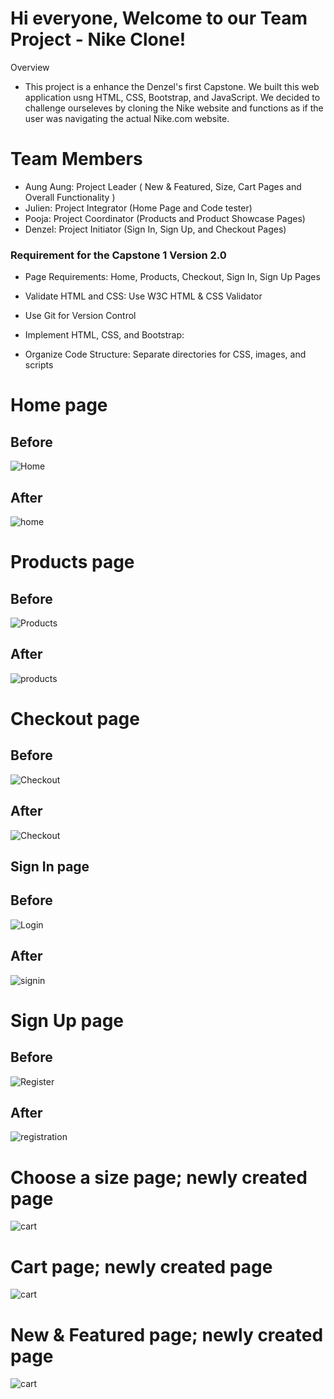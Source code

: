 # Hi everyone, Welcome to our Team Project - Nike Clone!

Overview
- This project is a enhance the Denzel's first Capstone. We built this web application usng HTML, CSS, Bootstrap, and JavaScript. We decided to challenge ourseleves by cloning the Nike website and functions as if the user was navigating the actual Nike.com website.

# Team Members
-  Aung Aung: Project Leader 
 ( New & Featured, Size, Cart Pages and Overall Functionality )
- Julien: Project Integrator (Home Page and Code tester)
- Pooja: Project Coordinator (Products and Product Showcase Pages)
- Denzel: Project Initiator (Sign In, Sign Up, and Checkout Pages)

### Requirement for the Capstone 1 Version 2.0
- Page Requirements: Home, Products, Checkout, Sign In, Sign Up Pages

- Validate HTML and CSS: Use W3C HTML & CSS Validator

-  Use Git for Version Control

-  Implement HTML, CSS, and Bootstrap:

- Organize Code Structure: Separate directories for CSS, images, and scripts

# Home page 

## Before
![Home](version1-images/Home.png)
## After
![home](version2-images/home.png)

# Products page
## Before 
![Products](version1-images/Products.png)
## After
![products](version2-images/products.png)

# Checkout page
## Before 
![Checkout](version1-images/Checkout.png)
## After
![Checkout](version2-images/Checkout.png)

## Sign In page
## Before
![Login](version1-images/Login.png)
## After
![signin](version2-images/sign-in.png)

# Sign Up page
## Before
![Register](version1-images/Register.png)
## After
![registration](version2-images/sign-up.png)

# Choose a size page; newly created page
![cart](version2-images/size.png)

# Cart page; newly created page
![cart](version2-images/cart.png)

# New & Featured page; newly created page
![cart](version2-images/new-feature.png)


